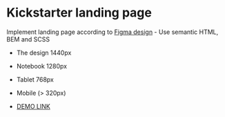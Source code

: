 # Kickstarter landing page
Implement landing page according to [Figma design](https://www.figma.com/file/Ujp7bCFuvuJlkn8TSbQPSZ/%E2%84%9611-(kickstarter)?node-id=0%3A1) - Use semantic HTML, BEM and SCSS
- The design 1440px
- Notebook 1280px
- Tablet 768px
- Mobile (> 320px)

- [DEMO LINK](https://yegorkochetkov.github.io/crazybaby-landing/)
